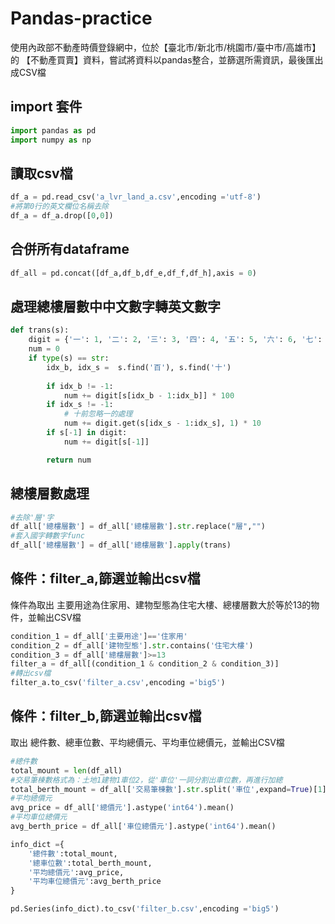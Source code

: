 # Pandas-practice


使用內政部不動產時價登錄網中，位於【臺北市/新北市/桃園市/臺中市/高雄市】的 【不動產買賣】資料，嘗試將資料以pandas整合，並篩選所需資訊，最後匯出成CSV檔

## import 套件

```python
import pandas as pd
import numpy as np
```

## 讀取csv檔
```python
df_a = pd.read_csv('a_lvr_land_a.csv',encoding ='utf-8') 
#將第0行的英文欄位名稱去除
df_a = df_a.drop([0,0])
```

## 合併所有dataframe
```python
df_all = pd.concat([df_a,df_b,df_e,df_f,df_h],axis = 0)
```

## 處理總樓層數中中文數字轉英文數字
```python
def trans(s):
    digit = {'一': 1, '二': 2, '三': 3, '四': 4, '五': 5, '六': 6, '七': 7, '八': 8, '九': 9}
    num = 0
    if type(s) == str:
        idx_b, idx_s =  s.find('百'), s.find('十')
        
        if idx_b != -1:
            num += digit[s[idx_b - 1:idx_b]] * 100
        if idx_s != -1:
            # 十前忽略一的處理
            num += digit.get(s[idx_s - 1:idx_s], 1) * 10
        if s[-1] in digit:
            num += digit[s[-1]]

        return num      
```

## 總樓層數處理
```python
#去除'層'字
df_all['總樓層數'] = df_all['總樓層數'].str.replace("層","")
#套入國字轉數字func
df_all['總樓層數'] = df_all['總樓層數'].apply(trans)
```

## 條件：filter_a,篩選並輸出csv檔
條件為取出 主要用途為住家用、建物型態為住宅大樓、總樓層數大於等於13的物件，並輸出CSV檔
```python
condition_1 = df_all['主要用途']=='住家用'
condition_2 = df_all['建物型態'].str.contains('住宅大樓')
condition_3 = df_all['總樓層數']>=13
filter_a = df_all[(condition_1 & condition_2 & condition_3)]
#轉出csv檔
filter_a.to_csv('filter_a.csv',encoding ='big5')
```

## 條件：filter_b,篩選並輸出csv檔
取出 總件數、總車位數、平均總價元、平均車位總價元，並輸出CSV檔
```python
#總件數
total_mount = len(df_all)
#交易筆棟數格式為：土地1建物1車位2，從'車位'一詞分割出車位數，再進行加總
total_berth_mount = df_all['交易筆棟數'].str.split('車位',expand=True)[1].astype('int64').sum()
#平均總價元
avg_price = df_all['總價元'].astype('int64').mean()
#平均車位總價元
avg_berth_price = df_all['車位總價元'].astype('int64').mean()

info_dict ={
    '總件數':total_mount,
    '總車位數':total_berth_mount,
    '平均總價元':avg_price,
    '平均車位總價元':avg_berth_price
}

pd.Series(info_dict).to_csv('filter_b.csv',encoding ='big5')
```